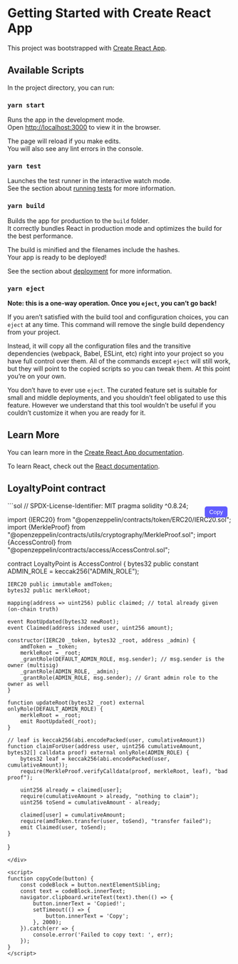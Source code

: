 # Getting Started with Create React App

This project was bootstrapped with [Create React App](https://github.com/facebook/create-react-app).

## Available Scripts

In the project directory, you can run:

### `yarn start`

Runs the app in the development mode.\
Open [http://localhost:3000](http://localhost:3000) to view it in the browser.

The page will reload if you make edits.\
You will also see any lint errors in the console.

### `yarn test`

Launches the test runner in the interactive watch mode.\
See the section about [running tests](https://facebook.github.io/create-react-app/docs/running-tests) for more information.

### `yarn build`

Builds the app for production to the `build` folder.\
It correctly bundles React in production mode and optimizes the build for the best performance.

The build is minified and the filenames include the hashes.\
Your app is ready to be deployed!

See the section about [deployment](https://facebook.github.io/create-react-app/docs/deployment) for more information.

### `yarn eject`

**Note: this is a one-way operation. Once you `eject`, you can’t go back!**

If you aren’t satisfied with the build tool and configuration choices, you can `eject` at any time. This command will remove the single build dependency from your project.

Instead, it will copy all the configuration files and the transitive dependencies (webpack, Babel, ESLint, etc) right into your project so you have full control over them. All of the commands except `eject` will still work, but they will point to the copied scripts so you can tweak them. At this point you’re on your own.

You don’t have to ever use `eject`. The curated feature set is suitable for small and middle deployments, and you shouldn’t feel obligated to use this feature. However we understand that this tool wouldn’t be useful if you couldn’t customize it when you are ready for it.

## Learn More

You can learn more in the [Create React App documentation](https://facebook.github.io/create-react-app/docs/getting-started).

To learn React, check out the [React documentation](https://reactjs.org/).

## LoyaltyPoint contract
<div style="position: relative;">
<button onclick="copyCode(this)" style="position: absolute; top: 10px; right: 10px; z-index: 10; background-color: #605bff; color: white; border: none; padding: 5px 10px; border-radius: 5px; cursor: pointer;">Copy</button>
```sol
// SPDX-License-Identifier: MIT
pragma solidity ^0.8.24;

import {IERC20} from "@openzeppelin/contracts/token/ERC20/IERC20.sol";
import {MerkleProof} from "@openzeppelin/contracts/utils/cryptography/MerkleProof.sol";
import {AccessControl} from "@openzeppelin/contracts/access/AccessControl.sol";

contract LoyaltyPoint is AccessControl {
    bytes32 public constant ADMIN_ROLE = keccak256("ADMIN_ROLE");

    IERC20 public immutable amdToken;
    bytes32 public merkleRoot;

    mapping(address => uint256) public claimed; // total already given (on-chain truth)

    event RootUpdated(bytes32 newRoot);
    event Claimed(address indexed user, uint256 amount);

    constructor(IERC20 _token, bytes32 _root, address _admin) {
        amdToken = _token;
        merkleRoot = _root;
        _grantRole(DEFAULT_ADMIN_ROLE, msg.sender); // msg.sender is the owner (multisig)
        _grantRole(ADMIN_ROLE, _admin);
        _grantRole(ADMIN_ROLE, msg.sender); // Grant admin role to the owner as well
    }

    function updateRoot(bytes32 _root) external onlyRole(DEFAULT_ADMIN_ROLE) {
        merkleRoot = _root;
        emit RootUpdated(_root);
    }

    // leaf is keccak256(abi.encodePacked(user, cumulativeAmount))
    function claimForUser(address user, uint256 cumulativeAmount, bytes32[] calldata proof) external onlyRole(ADMIN_ROLE) {
        bytes32 leaf = keccak256(abi.encodePacked(user, cumulativeAmount));
        require(MerkleProof.verifyCalldata(proof, merkleRoot, leaf), "bad proof");

        uint256 already = claimed[user];
        require(cumulativeAmount > already, "nothing to claim");
        uint256 toSend = cumulativeAmount - already;

        claimed[user] = cumulativeAmount;
        require(amdToken.transfer(user, toSend), "transfer failed");
        emit Claimed(user, toSend);
    }
}
```
</div>

<script>
function copyCode(button) {
    const codeBlock = button.nextElementSibling;
    const text = codeBlock.innerText;
    navigator.clipboard.writeText(text).then(() => {
        button.innerText = 'Copied!';
        setTimeout(() => {
            button.innerText = 'Copy';
        }, 2000);
    }).catch(err => {
        console.error('Failed to copy text: ', err);
    });
}
</script>